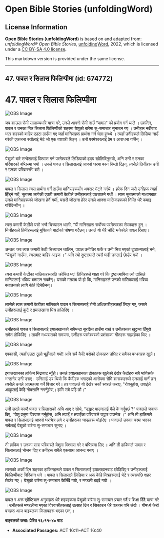 # Open Bible Stories (unfoldingWord)

## License Information

**Open Bible Stories (unfoldingWord)** is based on and adapted from: _unfoldingWord® Open Bible Stories_, [unfoldingWord](https://unfoldingword.org/utw), 2022, which is licensed under a [CC BY-SA 4.0 license](https://creativecommons.org/licenses/by-sa/4.0/legalcode.en).

This markdown version is provided under the same license.



--------------------------------

## 47. पावल र सिलास फिलिप्पीमा (id: 674772)

47\. पावल र सिलास फिलिप्पीमा
============================

![OBS Image](https://cdn.door43.org/obs/jpg/360px/obs-en-47-01.jpg)

जब शाऊल रोमी साम्राज्यभरि यात्रा गरे, उनले आफ्नो रोमी नाउँ “पावल” को प्रयोग गर्न थाले । एकदिन, पावल र उनका मित्र सिलास फिलिप्पीको शहरमा येशूको बारेमा सु\-समाचार सुनाउन गए । उनीहरू नदीबाट भएर शहरको बाहिर एउटा ठाउँमा गए जहाँ मानिसहरू प्रार्थना गर्न भेला हुन्थ्ये । त्यहाँ उनीहरूले लिडिया नाउँ गरेकी एकजना स्त्रीलाई भेटे जो एक व्यापारी थिइन् । उनी परमेश्‍वरलाई प्रेम र आराधना गर्थिन् ।

![OBS Image](https://cdn.door43.org/obs/jpg/360px/obs-en-47-02.jpg)

येशूको बारे सन्देशलाई विश्‍वास गर्न परमेश्‍वरले लिडियाको हृदय खोलिदिनुभयो, अनि उनी र उनका परिवारको बप्तिस्मा भयो । उनले पावल र सिलासलाई आफ्नो घरमा बस्‍न निम्तो दिइन्, त्यसैले तिनीहरू उनी र उनका परिवारसँग बसे ।

![OBS Image](https://cdn.door43.org/obs/jpg/360px/obs-en-47-03.jpg)

पावल र सिलास त्यस प्रार्थना गर्ने ठाउँमा मानिसहरूसँग अक्सर भेट्ने गर्दथे । हरेक दिन जसै उनीहरू त्यहाँ हिँड्ने गर्थे, भूतात्मा लागेकी एउटी कमारी केटीले उनीहरूलाई पछ्याउने गर्थी । त्यस भूतात्माको माध्यमबाट उनले मानिसहरूको जोखना हेर्ने गर्थी, यसरी जोखना हेरेर उनले आफ्ना मालिकहरूको निम्ति धेरै कमाइ गरिदिन्थीन् ।

![OBS Image](https://cdn.door43.org/obs/jpg/360px/obs-en-47-04.jpg)

त्यस कमारी केटीले यसो भन्दै चिच्याउन थाली, “यी मानिसहरू सर्वोच्च परमेश्‍वरका सेवकहरू हुन् । यिनीहरूले तिमीहरूलाई मुक्तिको बाटोको घोषणा गर्दैछन्। उनले यो धेरै चोटि भनेकोले पावल रिसाए।

![OBS Image](https://cdn.door43.org/obs/jpg/360px/obs-en-47-05.jpg)

अन्ततः जब त्यस कमारी केटी चिच्याउन थालिन्, पावल उनीतिर फर्के र उनी भित्र भएको दुष्टात्मालाई भने, “येशूको नाउँमा, त्यसबाट बाहिर आइज ।” अनि त्यो दुष्टात्माले त्यसै घडी उनलाई छाेडेर गयो ।

![OBS Image](https://cdn.door43.org/obs/jpg/360px/obs-en-47-06.jpg)

त्यस कमारी केटीका मालिकहरूअति क्रोधित भए! तिनिहरुले थाहा गरे कि दुष्‍टात्‍माबिना त्‍यो दासिले मानिसलाई भविष्‍य बताउन सक्‍दैन्। यसको मतलब यो हो कि, मानिसहरुले उनको मालिकलाई भविष्‍य बताउनको लागि केहि दिनेछैनन्।

![OBS Image](https://cdn.door43.org/obs/jpg/360px/obs-en-47-07.jpg)

त्यसैले त्यस कमारी केटीका मालिकले पावल र सिलासलाई रोमी अधिकारीहरूकहाँ लिएर गए, जसले उनीहरूलाई कुटे र झ्यालखाना भित्र हालिदिए ।

![OBS Image](https://cdn.door43.org/obs/jpg/360px/obs-en-47-08.jpg)

उनीहरूले पावल र सिलासलाई झ्यालखानको सबैभन्दा सुरक्षित ठाउँमा राखे र उनीहरूका खुट्टामा ठिँगुरो समेत ठोकिदिए । तापनि मध्यरातको समयमा, उनीहरू परमेश्‍वरको प्रशंसाका गीतहरू गाइरहेका थिए ।

![OBS Image](https://cdn.door43.org/obs/jpg/360px/obs-en-47-09.jpg)

एक्कासी, त्यहाँ एउटा ठूलो भूईँचालो गयो! अनि सबै कैदि बसेको ढोकाहरु उघ्रिए र सबैका बन्‍धनहरु खुले।

![OBS Image](https://cdn.door43.org/obs/jpg/360px/obs-en-47-10.jpg)

झ्यालखानका हाकिम निद्राबाट ब्यूँझे। उनले झ्यालखानका ढोकाहरू खुलेको देखेर कैदीहरु सबै भागिसके भन्ठानेर उनी डराए। उनिलाई डर थियो कि कैदीहरु भगाएको आरोपमा रोमि शासकहरुले उनलाई मार्ने छन् त्‍यसैले उनले आत्‍महत्‍या गर्ने विचार गरे। तर पावलले यो देखेर चर्को स्‍वरले कराए, "रोक्‍नुहोस्, तपाईले आफुलाई केहि नोक्‍सानि नगर्नुहोस्। हामि सबै यहि छौ।"

![OBS Image](https://cdn.door43.org/obs/jpg/360px/obs-en-47-11.jpg)

उनी डरले काम्दै पावल र सिलासको अघि आए र सोधे, “उद्धार पाउनलाई मैले के गर्नुपर्छ ?” पावलले जवाफ दिए, “येशू प्रभुमा विश्‍वास गर्नुहोस्, अनि तपाईं र तपाईंका परिवारले उद्धार पाउनेछ ।” अनि ती हाकिमले पावल र सिलासलाई आफ्नो घरभित्र लगे र उनीहरूका घाऊहरू धोइदिए । पावलले उनका घरमा भएका सबैलाई येशूको बारेमा सु\-समाचार सुनाए ।

![OBS Image](https://cdn.door43.org/obs/jpg/360px/obs-en-47-12.jpg)

ती हाकिम र उनका सारा परिवारले येशूमा विश्‍वास गरे र बप्तिस्मा लिए । अनि ती हाकिमले पावल र सिलासलाई भोजन दिए र उनीहरू सबैले एकसाथ आनन्द मनाए ।

![OBS Image](https://cdn.door43.org/obs/jpg/360px/obs-en-47-13.jpg)

त्यसको अर्को दिन शहरका हाकिमहरूले पावल र सिलासलाई झ्यालखानबाट छोडिदिए र उनीहरूलाई फिलिप्पीबाट निस्किन भने । पावल र सिलासले लिडिया र अरू केहि मित्रहरूलाई भेटे र त्यसपछि शहर छाेडेर गए । येशूको बारेमा सु\-समाचार फैलिँदै गयो, र मण्डली बढ्दै गयो ।

![OBS Image](https://cdn.door43.org/obs/jpg/360px/obs-en-47-14.jpg)

पावल र अरू ख्रीष्टियान अगुवाहरू धेरै शहरहरूमा येशूको बारेमा सु\-समाचार प्रचार गर्दै र शिक्षा दिँदै यात्रा गरे । उनीहरूले मण्डलीमा भएका विश्‍वासीहरूलाई उत्साह दिन र सिकाउन धेरै पत्रहरू पनि लेखे । यीमध्ये केही पत्रहरू आज बाइबलका किताबहरू भएका छन् ।

**बाइबलको कथा: प्रेरित १६:११–४० बाट**

* **Associated Passages:** ACT 16:11–ACT 16:40

